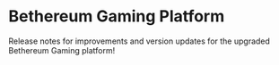 # Bethereum Gaming Platform
Release notes for improvements and version updates for the upgraded Bethereum Gaming platform!
